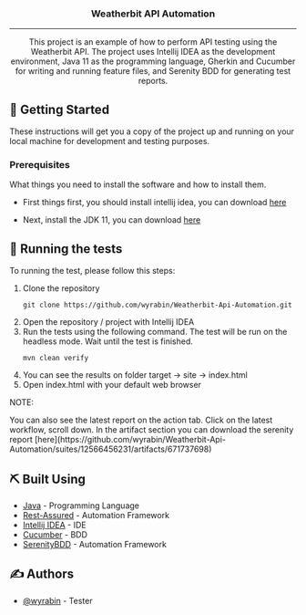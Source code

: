 <h3 align="center">Weatherbit API Automation</h3>

---

<p align="center"> This project is an example of how to perform API testing using the Weatherbit API. The project uses Intellij IDEA as the development environment, Java 11 as the programming language, Gherkin and Cucumber for writing and running feature files, and Serenity BDD for generating test reports.
    <br> 
</p>


## 🏁 Getting Started <a name = "getting_started"></a>

These instructions will get you a copy of the project up and running on your local machine for development and testing purposes.

### Prerequisites

What things you need to install the software and how to install them.
- First things first, you should install intellij idea, you can download [here](https://www.jetbrains.com/idea/download/#section=windows)

- Next, install the JDK 11, you can download [here](https://bell-sw.com/pages/downloads/)


## 🔧 Running the tests <a name = "tests"></a>

To running the test, please follow this steps:
1. Clone the repository
    ```
   git clone https://github.com/wyrabin/Weatherbit-Api-Automation.git
    ```
2. Open the repository / project with Intellij IDEA  
3. Run the tests using the following command. The test will be run on the headless mode. Wait until the test is finished.
    ```
    mvn clean verify
    ```
4. You can see the results on folder target -> site -> index.html
5. Open index.html with your default web browser

NOTE:
<p>You can also see the latest report on the action tab. Click on the latest workflow, scroll down. In the artifact section you can download the serenity report [here](https://github.com/wyrabin/Weatherbit-Api-Automation/suites/12566456231/artifacts/671737698)
</p>


## ⛏️ Built Using <a name = "built_using"></a>

- [Java](https://www.java.com/en/) - Programming Language
- [Rest-Assured](https://rest-assured.io/) - Automation Framework
- [Intellij IDEA](https://www.jetbrains.com/idea/) - IDE
- [Cucumber](https://cucumber.io/) - BDD
- [SerenityBDD](https://serenity-bdd.info/) - Automation Framework

## ✍️ Authors <a name = "authors"></a>

- [@wyrabin](https://github.com/wyrabin) - Tester
